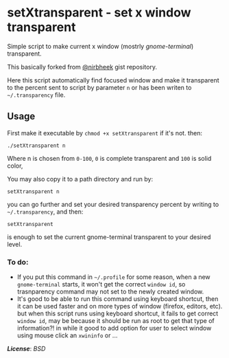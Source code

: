 # setXtransparent - set x window transparent

Simple script to make current x window (mostrly *gnome-terminal*) transparent.

This basically forked from [@nirbheek](gist.github.com/nirbheek.5589105) gist repository.

Here this script automatically find focused window and make it transparent to the percent sent to script by parameter `n` or has been writen to `~/.transparency` file. 

## Usage

First make it executable by `chmod +x setXtransparent` if it's not. then:
```
./setXtransparent n
```

Where n is chosen from `0-100`, `0` is complete transparent and `100` is solid color, 

You may also copy it to a path directory and run by:
```
setXtransparent n
```
you can go further and set your desired transparency percent by writing to `~/.transparency`, and then:
```
setXtransparent
```
is enough to set the current gnome-terminal transparent to your desired level.

### To do:
- If you put this command in `~/.profile` for some reason, when a new `gnome-terminal` starts, it won't get the correct `window id`, so trasnparency command may not set to the newly created window. 
- It's good to be able to run this command using keyboard shortcut, then it can be used faster and on more types of window (firefox, editors, etc). but when this script runs using keyboard shortcut, it fails to get correct `window id`, may be because it should be run as root to get that type of information?! in while it good to add option for user to select window using mouse click an `xwininfo` or ...

**_License_**: _BSD_

